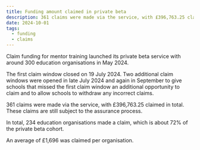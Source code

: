 ```yaml
---
title: Funding amount claimed in private beta
description: 361 claims were made via the service, with £396,763.25 claimed in total
date: 2024-10-01
tags:
  - funding
  - claims
---
```


Claim funding for mentor training launched its private beta service with around 300 education organisations in May 2024.

The first claim window closed on 19 July 2024. Two additional claim windows were opened in late July 2024 and again in September to give schools that missed the first claim window an additional opportunity to claim and to allow schools to withdraw any incorrect claims.

361 claims were made via the service, with £396,763.25 claimed in total. These claims are still subject to the assurance process.

In total, 234 education organisations made a claim, which is about 72% of the private beta cohort.

An average of £1,696 was claimed per organisation.
